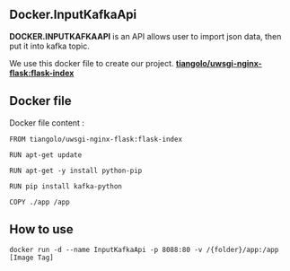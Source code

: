 ## Docker.InputKafkaApi ##

**DOCKER.INPUTKAFKAAPI** is an API allows user to import json data, then put it into kafka topic.

We use this docker file to create our project.
 **[tiangolo/uwsgi-nginx-flask:flask-index](https://github.com/tiangolo/uwsgi-nginx-flask-docker)**

## Docker file ##

Docker file content :

    FROM tiangolo/uwsgi-nginx-flask:flask-index
    
    RUN apt-get update
    
    RUN apt-get -y install python-pip
    
    RUN pip install kafka-python
    
    COPY ./app /app

## How to use ##

    docker run -d --name InputKafkaApi -p 8088:80 -v /{folder}/app:/app [Image Tag]




